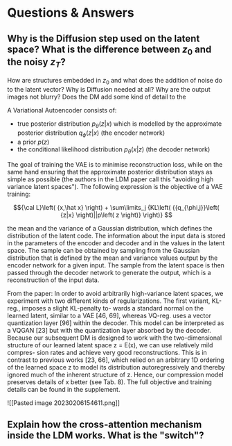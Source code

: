 # Questions & Answers

## Why is the Diffusion step used on the latent space? What is the difference between $z_0$ and the noisy $z_T$? 
How are structures embedded in $z_0$ and what does the addition of noise do to the latent vector? 
Why is Diffusion needed at all? 
Why are the output images not blurry?
Does the DM add some kind of detail to the 


A Variational Autoencoder consists of:

- true posterior distribution $p_\theta(z|x)$ which is modelled by the approximate posterior distribution $q_\phi(z|x)$ (the encoder network)
- a prior $p(z)$ 
- the conditional likelihood distribution $p_\theta(x|z)$ (the decoder network)

The goal of training the VAE is to minimise reconstruction loss, while on the same hand ensuring that the approximate posterior distribution stays as simple as possible (the authors in the LDM paper call this "avoiding high variance latent spaces"). The following expression is the objective of a VAE training:

$${\cal L}\left( {x,\hat x} \right) + \sum\limits_j {KL\left( {{q_{\phi,j}}\left( {z|x} \right)||p\left( z \right)} \right)}
$$



the mean and the variance of a Gaussian distribution, which defines the distribution of the latent code.
The information about the input data is stored in the parameters of the encoder and decoder and in the values in the latent space.
The sample can be obtained by sampling from the Gaussian distribution that is defined by the mean and variance values output by the encoder network for a given input. The sample from the latent space is then passed through the decoder network to generate the output, which is a reconstruction of the input data.

From the paper:
In order to avoid arbitrarily high-variance latent spaces, we experiment with two different kinds of regularizations. The first variant, KL-reg., imposes a slight KL-penalty to- wards a standard normal on the learned latent, similar to a VAE [46, 69], whereas VQ-reg. uses a vector quantization layer [96] within the decoder. This model can be interpreted as a VQGAN [23] but with the quantization layer absorbed by the decoder. Because our subsequent DM is designed to work with the two-dimensional structure of our learned latent space z = E(x), we can use relatively mild compres- sion rates and achieve very good reconstructions. This is in contrast to previous works [23, 66], which relied on an arbitrary 1D ordering of the learned space z to model its distribution autoregressively and thereby ignored much of the inherent structure of z. Hence, our compression model preserves details of x better (see Tab. 8). The full objective and training details can be found in the supplement.

![[Pasted image 20230206154611.png]]


## Explain how the cross-attention mechanism inside the LDM works. What is the "switch"?